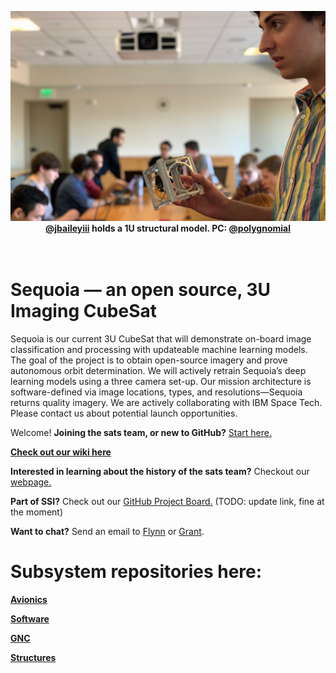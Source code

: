 <p align="center">
  <img src="imgs/1u-structural-model.jpeg" width="900">
  <b> <a href="https://github.com/jbaileyiii">@jbaileyiii</a> holds a 1U structural model. PC: <a href="https://github.com/polygnomial">@polygnomial</a> </b><br>
  <br><br>
</p>

# Sequoia — an open source, 3U Imaging CubeSat
Sequoia is our current 3U CubeSat that will demonstrate on-board image classification and processing with updateable machine learning models. The goal of the project is to obtain open-source imagery and prove autonomous orbit determination. We will actively retrain Sequoia’s deep learning models using a three camera set-up. Our mission architecture is software-defined via image locations, types, and resolutions—Sequoia returns quality imagery. We are actively collaborating with IBM Space Tech. Please contact us about potential launch opportunities.

Welcome! **Joining the sats team, or new to GitHub?** [Start here.](START_HERE.md)

**[Check out our wiki here](https://wiki.stanfordssi.org/Satellites)** 

**Interested in learning about the history of the sats team?** Checkout our [webpage.](https://ssi.stanford.edu/teams/satellites)

**Part of SSI?** Check out our [GitHub Project Board.](https://github.com/orgs/stanford-ssi/projects/2) (TODO: update link, fine at the moment)

**Want to chat?** Send an email to [Flynn](mailto:flynnd@stanford.edu) or [Grant](mailto:gregen@stanford.edu).

# Subsystem repositories here:

**[Avionics](https://github.com/stanford-ssi/sequoia-avionics)**

**[Software](https://github.com/stanford-ssi/sequoia-software)**

**[GNC](https://github.com/stanford-ssi/sequoia-gnc)**

**[Structures](https://github.com/stanford-ssi/sequoia-structures)**
